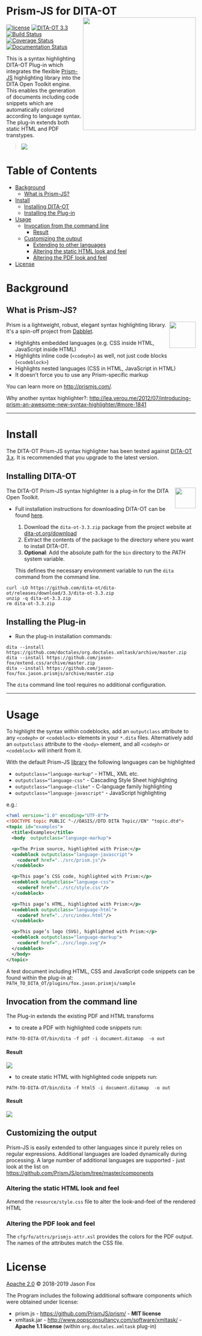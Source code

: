 # Prism-JS for DITA-OT [<img src="https://jason-fox.github.io/fox.jason.prismjs/prismjs.png" align="right" width="300">](https://prismjsdita-ot.rtfd.io/)

[![license](https://img.shields.io/github/license/jason-fox/fox.jason.prismjs.svg)](http://www.apache.org/licenses/LICENSE-2.0)
[![DITA-OT 3.3](https://img.shields.io/badge/DITA--OT-3.3-blue.svg)](http://www.dita-ot.org/3.3/) <br/>
[![Build Status](https://travis-ci.org/jason-fox/fox.jason.prismjs.svg?branch=master)](https://travis-ci.org/jason-fox/fox.jason.prismjs)
[![Coverage Status](https://coveralls.io/repos/github/jason-fox/fox.jason.prismjs/badge.svg?branch=master)](https://coveralls.io/github/jason-fox/fox.jason.prismjs?branch=master)
[![Documentation Status](https://readthedocs.org/projects/prismjsdita-ot/badge/?version=latest)](https://prismjsdita-ot.readthedocs.io/en/latest/?badge=latest)

This is a syntax highlighting DITA-OT Plug-in which integrates the flexible [Prism-JS](https://github.com/PrismJS/prism)
highlighting library into the DITA Open Toolkit engine. This enables the generation of documents including code snippets
which are automatically colorized according to language syntax. The plug-in extends both static HTML and PDF transtypes.

> ![](https://jason-fox.github.io/fox.jason.prismjs/highlighted.png)

# Table of Contents

-   [Background](#background)
    -   [What is Prism-JS?](#what-is-prism-js)
-   [Install](#install)
    -   [Installing DITA-OT](#installing-dita-ot)
    -   [Installing the Plug-in](#installing-the-plug-in)
-   [Usage](#usage)
    -   [Invocation from the command line](#invocation-from-the-command-line)
        -   [Result](#result)
    -   [Customizing the output](#customizing-the-output)
        -   [Extending to other languages](#extending-to-other-languages)
        -   [Altering the static HTML look and feel](#altering-the-static-html-look-and-feel)
        -   [Altering the PDF look and feel](#altering-the-pdf-look-and-feel)
-   [License](#license)

# Background

## What is Prism-JS?

<a href="http://prismjs.com"><img src="https://pbs.twimg.com/profile_images/2451426554/Screen_Shot_2012-07-31_at_21.57.03__400x400.png" align="right" height="70"></a>


Prism is a lightweight, robust, elegant syntax highlighting library. It's a spin-off project from
[Dabblet](http://dabblet.com/).

-   Highlights embedded languages (e.g. CSS inside HTML, JavaScript inside HTML)
-   Highlights inline code (`<codeph>`) as well, not just code blocks (`<codeblock>`)
-   Highlights nested languages (CSS in HTML, JavaScript in HTML)
-   It doesn’t force you to use any Prism-specific markup

You can learn more on http://prismjs.com/.

Why another syntax highlighter?:
http://lea.verou.me/2012/07/introducing-prism-an-awesome-new-syntax-highlighter/#more-1841

---

# Install

The DITA-OT Prism-JS syntax highlighter has been tested against [DITA-OT 3.x](http://www.dita-ot.org/download). It is
recommended that you upgrade to the latest version.

## Installing DITA-OT

<a href="https://www.dita-ot.org"><img src="https://www.dita-ot.org/images/dita-ot-logo.svg" align="right" height="55"></a>

The DITA-OT Prism-JS syntax highlighter is a plug-in for the DITA Open Toolkit.

-   Full installation instructions for downloading DITA-OT can be found
    [here](https://www.dita-ot.org/3.3/topics/installing-client.html).

    1.  Download the `dita-ot-3.3.zip` package from the project website at [dita-ot.org/download](https://www.dita-ot.org/download)
    2.  Extract the contents of the package to the directory where you want to install DITA-OT.
    3.  **Optional**: Add the absolute path for the `bin` directory to the _PATH_ system variable.

    This defines the necessary environment variable to run the `dita` command from the command line.

```console
curl -LO https://github.com/dita-ot/dita-ot/releases/download/3.3/dita-ot-3.3.zip
unzip -q dita-ot-3.3.zip
rm dita-ot-3.3.zip
```

## Installing the Plug-in

-   Run the plug-in installation commands:

```console
dita --install https://github.com/doctales/org.doctales.xmltask/archive/master.zip
dita --install https://github.com/jason-fox/extend.css/archive/master.zip
dita --install https://github.com/jason-fox/fox.jason.prismjs/archive/master.zip
```

The `dita` command line tool requires no additional configuration.

---

# Usage

To highlight the syntax within codeblocks, add an `outputclass` attribute to any `<codeph>` or `<codeblock>` elements in
your `*.dita` files. Alternatively add an `outputclass` attribute to the `<body>` element, and all `<codeph>` or
`<codeblock>` will inherit from it.

With the default Prism-JS
[library](https://prismjs.com/download.html#themes=prism&languages=markup+css+clike+javascript) the following languages
can be highlighted

-   `outputclass="language-markup"` - HTML, XML etc.
-   `outputclass="language-css"` - Cascading Style Sheet highlighting
-   `outputclass="language-clike"` - C-language family highlighting
-   `outputclass="language-javascript"` - JavaScript highlighting

e.g.:

```xml
<?xml version="1.0" encoding="UTF-8"?>
<!DOCTYPE topic PUBLIC "-//OASIS//DTD DITA Topic//EN" "topic.dtd">
<topic id="examples">
  <title>Examples</title>
  <body  outputclass="language-markup">

  <p>The Prism source, highlighted with Prism:</p>
  <codeblock outputclass="language-javascript">
    <coderef href="../src/prism.js"/>
  </codeblock>

  <p>This page’s CSS code, highlighted with Prism:</p>
  <codeblock outputclass="language-css">
    <coderef href="../src/style.css"/>
  </codeblock>

  <p>This page’s HTML, highlighted with Prism:</p>
  <codeblock outputclass="language-html">
    <coderef href="../src/index.html"/>
  </codeblock>

  <p>This page’s logo (SVG), highlighted with Prism:</p>
  <codeblock outputclass="language-markup">
    <coderef href="../src/logo.svg"/>
  </codeblock>
  </body>
</topic>
```

A test document including HTML, CSS and JavaScript code snippets can be found within the plug-in at:
`PATH_TO_DITA_OT/plugins/fox.jason.prismjs/sample`

## Invocation from the command line

The Plug-in extends the existing PDF and HTML transforms

-   to create a PDF with highlighted code snippets run:

```console
PATH-TO-DITA-OT/bin/dita -f pdf -i document.ditamap  -o out
```

#### Result

![](https://jason-fox.github.io/fox.jason.prismjs/prism-pdf.png)

-   to create static HTML with highlighted code snippets run:

```console
PATH-TO-DITA-OT/bin/dita -f html5 -i document.ditamap  -o out
```

#### Result

![](https://jason-fox.github.io/fox.jason.prismjs/prism-html.png)

## Customizing the output

Prism-JS is easily extended to other languages since it purely relies on regular expressions. Additional languages are loaded dynamically during processing. A large number of
additional languages are supported - just look at the list on https://github.com/PrismJS/prism/tree/master/components


### Altering the static HTML look and feel

Amend the `resource/style.css` file to alter the look-and-feel of the rendered HTML

### Altering the PDF look and feel

The `cfg/fo/attrs/prismjs-attr.xsl` provides the colors for the PDF output. The names of the attributes match the CSS
file.

# License

[Apache 2.0](LICENSE) © 2018-2019 Jason Fox

The Program includes the following additional software components which were obtained under license:

-   prism.js - https://github.com/PrismJS/prism/ - **MIT license**
-   xmltask.jar - http://www.oopsconsultancy.com/software/xmltask/ - **Apache 1.1 license** (within `org.doctales.xmltask` plug-in)

